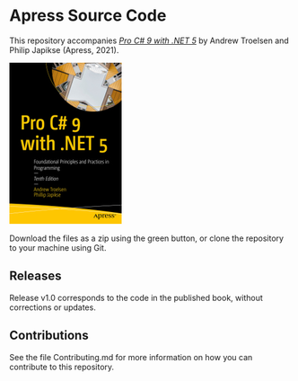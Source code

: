 # Apress Source Code

This repository accompanies [*Pro C# 9 with .NET 5*](https://www.apress.com/9781484269381) by Andrew Troelsen and Philip Japikse (Apress, 2021).

[comment]: #cover
![Cover image](9781484269381.jpg)

Download the files as a zip using the green button, or clone the repository to your machine using Git.

## Releases

Release v1.0 corresponds to the code in the published book, without corrections or updates.

## Contributions

See the file Contributing.md for more information on how you can contribute to this repository.